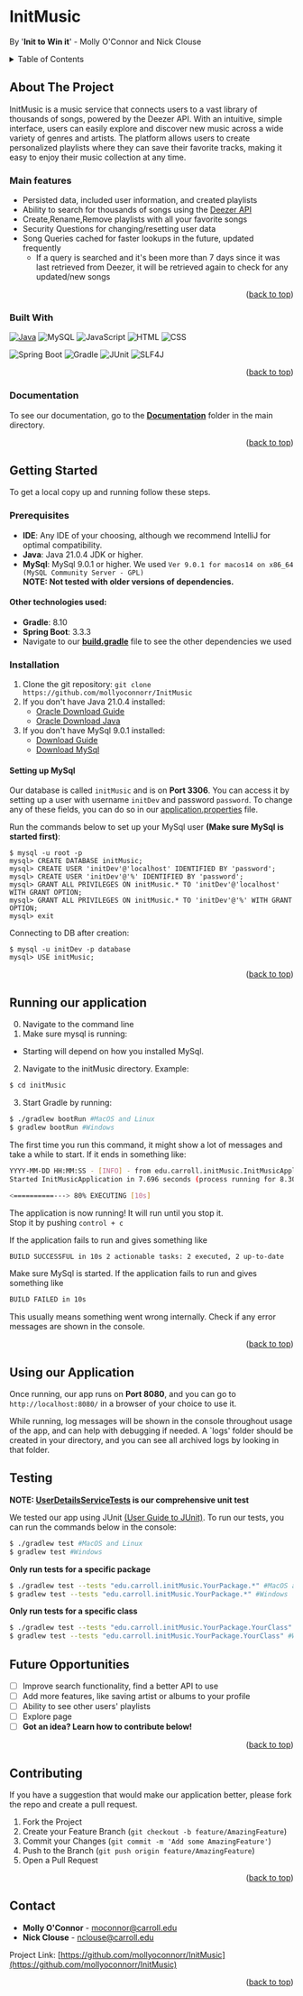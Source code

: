 <a name="readme-top"></a>

# InitMusic
By '**Init to Win it**' - Molly O'Connor and Nick Clouse

<!-- TABLE OF CONTENTS -->
<details>
  <summary>Table of Contents</summary>
  <ol>
    <li>
      <a href="#about-the-project">About The Project</a>
      <ul>
        <li><a href="#main-features">Main Features</a></li>
        <li><a href="#built-with">Built With</a></li>
        <li><a href="#documentation">Documentation</a></li>
      </ul>
    </li>
    <li>
      <a href="#getting-started">Getting Started</a>
      <ul>
        <li><a href="#prerequisites">Prerequisites</a>
          <ul>
            <li><a href="#other-technologies-used">Other Technologies Used</a></li>
          </ul>
        </li>
        <li><a href="#installation">Installation</a>
          <ul>
            <li><a href="#setting-up-mysql">Setting up MySql</a></li>
          </ul>
        </li>
      </ul>
    </li>
    <li>
      <a href="#running-our-application">Running our application</a>
    </li>
    <li>
      <a href="using-our-application">Using our application</a>
    </li>
    <li>
      <a href="#testing">Testing</a>
    </li>
    <li><a href="#future-opportunities">Future Opportunities</a></li>
    <li><a href="#contributing">Contributing</a></li>
    <li><a href="#contact">Contact</a></li>
  </ol>
</details>

<!-- ABOUT THE PROJECT -->
## About The Project

InitMusic is a music service that connects users to a vast library of thousands of songs, 
powered by the Deezer API. With an intuitive, simple interface, users can easily explore and discover new music across a 
wide variety of genres and artists. The platform allows users to create personalized playlists where they can save 
their favorite tracks, making it easy to enjoy their music collection at any time.

### Main features
* Persisted data, included user information, and created playlists
* Ability to search for thousands of songs using the [Deezer API](https://developers.deezer.com/api)
* Create,Rename,Remove playlists with all your favorite songs
* Security Questions for changing/resetting user data
* Song Queries cached for faster lookups in the future, updated frequently
    * If a query is searched and it's been more than 7 days since it was last retrieved from Deezer, it will be retrieved again to check for any updated/new songs

<p align="right">(<a href="#readme-top">back to top</a>)</p>


### Built With

[![Java][java-img]][java-url]
![MySQL](https://img.shields.io/badge/MySQL-4479A1?style=for-the-badge&logo=mysql&logoColor=white)
![JavaScript](https://img.shields.io/badge/JavaScript-F7DF1E?style=for-the-badge&logo=javascript&logoColor=black)
![HTML](https://img.shields.io/badge/HTML5-E34F26?style=for-the-badge&logo=html5&logoColor=white)
![CSS](https://img.shields.io/badge/CSS3-1572B6?style=for-the-badge&logo=css3&logoColor=white)  

![Spring Boot](https://img.shields.io/badge/Spring%20Boot-6DB33F?style=for-the-badge&logo=spring-boot&logoColor=white)
![Gradle](https://img.shields.io/badge/Gradle-02303A?style=for-the-badge&logo=gradle&logoColor=white)
![JUnit](https://img.shields.io/badge/JUnit-25A162?style=for-the-badge&logo=junit5&logoColor=white)
![SLF4J](https://img.shields.io/badge/SLF4J-008080?style=for-the-badge&logo=java&logoColor=white)



<p align="right">(<a href="#readme-top">back to top</a>)</p>

### Documentation
To see our documentation, go to the [**Documentation**](Documentation) folder in the main directory.

<p align="right">(<a href="#readme-top">back to top</a>)</p>

<!-- GETTING STARTED -->
## Getting Started

To get a local copy up and running follow these steps.

### Prerequisites

* **IDE**: Any IDE of your choosing, although we recommend IntelliJ for optimal compatibility.
* **Java**: Java 21.0.4 JDK or higher.
* **MySql**: MySql 9.0.1 or higher. We used `Ver 9.0.1 for macos14 on x86_64 (MySQL Community Server - GPL)`  
**NOTE: Not tested with older versions of dependencies.**

#### Other technologies used:
* **Gradle**: 8.10
* **Spring Boot**: 3.3.3
* Navigate to our [**build.gradle**](build.gradle) file to see the other dependencies we used

### Installation
1. Clone the git repository:
     `git clone https://github.com/mollyoconnorr/InitMusic`
2. If you don't have Java 21.0.4 installed:  
     * [Oracle Download Guide](https://docs.oracle.com/en/java/javase/23/install/overview-jdk-installation.html)  
     * [Oracle Download Java](https://www.oracle.com/java/technologies/downloads/)
3. If you don't have MySql 9.0.1 installed:  
     * [Download Guide](https://dev.mysql.com/doc/mysql-installation-excerpt/5.7/en/)  
     * [Download MySql](https://dev.mysql.com/downloads/installer/)

#### Setting up MySql
Our database is called `initMusic` and is on **Port 3306**. You can access it by setting up a user with username `initDev` and password `password`. To change any of these fields, you can do so in our [application.properties](src/main/resources/application.properties) file.

Run the commands below to set up your MySql user **(Make sure MySql is started first)**:
```mysql
$ mysql -u root -p
mysql> CREATE DATABASE initMusic;
mysql> CREATE USER 'initDev'@'localhost' IDENTIFIED BY 'password';
mysql> CREATE USER 'initDev'@'%' IDENTIFIED BY 'password';
mysql> GRANT ALL PRIVILEGES ON initMusic.* TO 'initDev'@'localhost' WITH GRANT OPTION;
mysql> GRANT ALL PRIVILEGES ON initMusic.* TO 'initDev'@'%' WITH GRANT OPTION;
mysql> exit
```
Connecting to DB after creation:
```mysql
$ mysql -u initDev -p database
mysql> USE initMusic;
```

<p align="right">(<a href="#readme-top">back to top</a>)</p>

<!-- Running our application -->
## Running our application
0. Navigate to the command line
1. Make sure mysql is running:  
  * Starting will depend on how you installed MySql.
2. Navigate to the initMusic directory. Example:
```bash
$ cd initMusic
```
3. Start Gradle by running:
```bash
$ ./gradlew bootRun #MacOS and Linux
$ gradlew bootRun #Windows
```
The first time you run this command, it might show a lot of messages and take a while to start. If it ends in something like:  
```bash
YYYY-MM-DD HH:MM:SS - [INFO] - from edu.carroll.initMusic.InitMusicApplication in restartedMain 
Started InitMusicApplication in 7.696 seconds (process running for 8.301)

<==========---> 80% EXECUTING [10s]
```
The application is now running! It will run until you stop it.  
Stop it by pushing `control + c`  

If the application fails to run and gives something like 
```bash
BUILD SUCCESSFUL in 10s 2 actionable tasks: 2 executed, 2 up-to-date
```
Make sure MySql is started. 
If the application fails to run and gives something like
```bash
BUILD FAILED in 10s
```
This usually means something went wrong internally. Check if any error messages are shown in the console. 

<p align="right">(<a href="#readme-top">back to top</a>)</p>

## Using our Application
Once running, our app runs on **Port 8080**, and you can go to `http://localhost:8080/` in a browser of your choice to use it.  

While running, log messages will be shown in the console throughout usage of the app, and can help with debugging if needed. A `logs' folder should be created in your directory, and you can see all archived logs by looking in that folder.

## Testing
**NOTE: [UserDetailsServiceTests](src/test/java/edu/carroll/initMusic/service/UserDetailsServiceTests.java) is our comprehensive unit test**

We tested our app using JUnit [(User Guide to JUnit)](https://junit.org/junit5/docs/current/user-guide/). To run our tests, you can run the commands below in the console:  
```bash
$ ./gradlew test #MacOS and Linux
$ gradlew test #Windows
```
**Only run tests for a specific package**
```bash
$ ./gradlew test --tests "edu.carroll.initMusic.YourPackage.*" #MacOS and Linux
$ gradlew test --tests "edu.carroll.initMusic.YourPackage.*" #Windows
```
**Only run tests for a specific class**
```bash
$ ./gradlew test --tests "edu.carroll.initMusic.YourPackage.YourClass" #MacOS and Linux
$ gradlew test --tests "edu.carroll.initMusic.YourPackage.YourClass" #Windows
```

<!-- Future Opportunities -->
## Future Opportunities

- [ ] Improve search functionality, find a better API to use
- [ ] Add more features, like saving artist or albums to your profile
- [ ] Ability to see other users' playlists
- [ ] Explore page
- [ ] **Got an idea? Learn how to contribute below!**

<p align="right">(<a href="#readme-top">back to top</a>)</p>


<!-- CONTRIBUTING -->
## Contributing
If you have a suggestion that would make our application better, please fork the repo and create a pull request.

1. Fork the Project
2. Create your Feature Branch (`git checkout -b feature/AmazingFeature`)
3. Commit your Changes (`git commit -m 'Add some AmazingFeature'`)
4. Push to the Branch (`git push origin feature/AmazingFeature`)
5. Open a Pull Request


<p align="right">(<a href="#readme-top">back to top</a>)</p>

<!-- CONTACT -->
## Contact

* **Molly O'Connor** - moconnor@carroll.edu
* **Nick Clouse** - nclouse@carroll.edu

Project Link: [https://github.com/mollyoconnorr/InitMusic](https://github.com/mollyoconnorr/InitMusic)

<p align="right">(<a href="#readme-top">back to top</a>)</p>


<!-- MARKDOWN LINKS & IMAGES -->
[java-url]:https://www.java.com/en/
[java-img]:https://img.shields.io/badge/Java-ED8B00?style=for-the-badge&logo=openjdk&logoColor=white
<!-- ![initMusic](https://img.shields.io/badge/initMusic-purple?style=for-the-badge&logoSize=auto) -->
